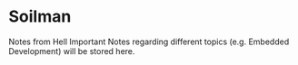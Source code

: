 Soilman
=======

Notes from Hell
Important Notes regarding different topics (e.g. Embedded Development) will be stored here.
